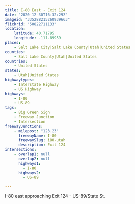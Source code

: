 ```yaml
---
title: I-80 East - Exit 124
date: "2020-12-30T16:32:29Z"
imageid: "335288215260939663"
flickrid: "50822711133"
location:
    latitude: 40.71795
    longitude: -111.89959
places:
    - Salt Lake City|Salt Lake County|Utah|United States
counties:
    - Salt Lake County|Utah|United States
countries:
    - United States
states:
    - Utah|United States
highwaytypes:
    - Interstate Highway
    - US Highway
highways:
    - I-80
    - US-89
tags:
    - Big Green Sign
    - Freeway Junction
    - Intersection
freewayJunctions:
    - milepost: "123.23"
      freewayName: I-80
      freewaySlug: i80-utah
      description: Exit 124
intersections:
    - overlap1: null
      overlap2: null
      highways1:
        - I-80
      highways2:
        - US-89

---
```

I-80 east approaching Exit 124 - US-89/State St.